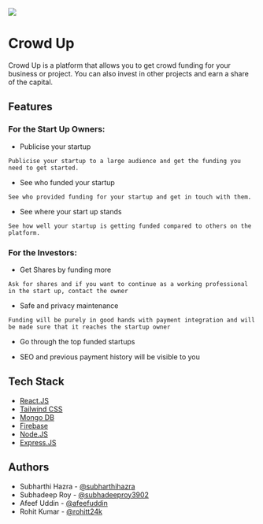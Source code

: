 ![](https://i.postimg.cc/pVpZTbvf/image-1-1.webp)

# Crowd Up

Crowd Up is a platform that allows you to get crowd funding for your business or project. You can also invest in other projects and earn a share of the capital.

## Features

### For the Start Up Owners: 

- Publicise your startup

```
Publicise your startup to a large audience and get the funding you need to get started.
```

- See who funded your startup

```
See who provided funding for your startup and get in touch with them.
```

- See where your start up stands

```
See how well your startup is getting funded compared to others on the platform.
```

### For the Investors: 

- Get Shares by funding more

```
Ask for shares and if you want to continue as a working professional in the start up, contact the owner
```

- Safe and privacy maintenance

```
Funding will be purely in good hands with payment integration and will be made sure that it reaches the startup owner 
```

- Go through the top funded startups

- SEO and previous payment history will be visible to you

## Tech Stack

- [React.JS](https://react.dev/)
- [Tailwind CSS](https://tailwindcss.com/)
- [Mongo DB](https://www.mongodb.com/)
- [Firebase](https://firebase.google.com/)
- [Node.JS](https://nodejs.org/en)
- [Express.JS](https://expressjs.com/)

## Authors

- Subharthi Hazra - [@subharthihazra](https://github.com/subharthihazra)
- Subhadeep Roy - [@subhadeeproy3902](https://git.new/Subha)
- Afeef Uddin - [@afeefuddin](https://github.com/afeefuddin/)
- Rohit Kumar - [@rohitt24k](https://github.com/rohitt24k/)
